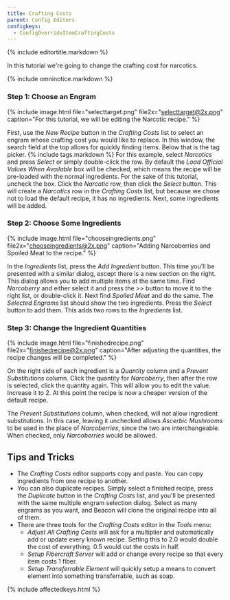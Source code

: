 ```yaml
---
title: Crafting Costs
parent: Config Editors
configkeys:
  - ConfigOverrideItemCraftingCosts
---
```

{% include editortitle.markdown %}

In this tutorial we're going to change the crafting cost for narcotics.

{% include omninotice.markdown %}

### Step 1: Choose an Engram

{% include image.html file="selecttarget.png" file2x="selecttarget@2x.png" caption="For this tutorial, we will be editing the Narcotic recipe." %}

First, use the _New Recipe_ button in the _Crafting Costs_ list to select an engram whose crafting cost you would like to replace. In this window, the search field at the top allows for quickly finding items. Below that is the tag picker. {% include tags.markdown %} For this example, select _Narcotics_ and press _Select_ or simply double-click the row. By default the _Load Official Values When Available_ box will be checked, which means the recipe will be pre-loaded with the normal ingredients. For the sake of this tutorial, uncheck the box. Click the _Narcotic_ row, then click the _Select_ button. This will create a _Narcotics_ row in the _Crafting Costs_ list, but because we chose not to load the default recipe, it has no ingredients. Next, some ingredients will be added.

### Step 2: Choose Some Ingredients

{% include image.html file="chooseingredients.png" file2x="chooseingredients@2x.png" caption="Adding Narcoberries and Spoiled Meat to the recipe." %}

In the _Ingredients_ list, press the _Add Ingredient_ button. This time you'll be presented with a similar dialog, except there is a new section on the right. This dialog allows you to add multiple items at the same time. Find _Narcoberry_ and either select it and press the _>>_ button to move it to the right list, or double-click it. Next find _Spoiled Meat_ and do the same. The _Selected Engrams_ list should show the two ingredients. Press the _Select_ button to add them. This adds two rows to the _Ingredients_ list.

### Step 3: Change the Ingredient Quantities

{% include image.html file="finishedrecipe.png" file2x="finishedrecipe@2x.png" caption="After adjusting the quantities, the recipe changes will be completed." %}

On the right side of each ingredient is a _Quantity_ column and a _Prevent Substitutions_ column. Click the quantity for _Narcoberry_, then after the row is selected, click the quantity again. This will allow you to edit the value. Increase it to 2. At this point the recipe is now a cheaper version of the default recipe.

The _Prevent Substitutions_ column, when checked, will not allow ingredient substitutions. In this case, leaving it unchecked allows _Ascerbic Mushrooms_ to be used in the place of _Narcoberries_, since the two are interchangeable. When checked, only _Narcoberries_ would be allowed.

## Tips and Tricks

- The _Crafting Costs_ editor supports copy and paste. You can copy ingredients from one recipe to another.
- You can also duplicate recipes. Simply select a finished recipe, press the _Duplicate_ button in the _Crafting Costs_ list, and you'll be presented with the same multiple engram selection dialog. Select as many engrams as you want, and Beacon will clone the original recipe into all of them.
- There are three tools for the _Crafting Costs_ editor in the _Tools_ menu:
    - _Adjust All Crafting Costs_ will ask for a multiplier and automatically add or update every known recipe. Setting this to 2.0 would double the cost of everything. 0.5 would cut the costs in half.
    - _Setup Fibercraft Server_ will add or change every recipe so that every item costs 1 fiber.
    - _Setup Transferrable Element_ will quickly setup a means to convert element into something transferrable, such as soap.

{% include affectedkeys.html %}